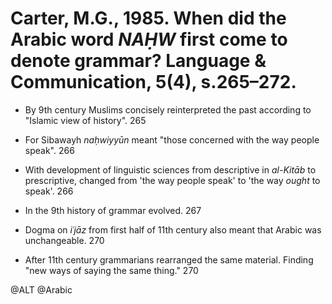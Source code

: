 # Carter, M.G., 1985. When did the Arabic word *NAḤW* first come to denote grammar? Language & Communication, 5(4), s.265–272.

- By 9th century Muslims concisely reinterpreted the past according to "Islamic view of history". 265

- For Sibawayh *naḥwiyyūn* meant "those concerned with the way people speak". 266

- With development of linguistic sciences from descriptive in *al-Kitāb* to prescriptive, changed from 'the way people speak' to 'the way *ought* to speak'. 266

- In the 9th history of grammar evolved. 267

- Dogma on *iʿjāz* from first half of 11th century also meant that Arabic was unchangeable. 270

- After 11th century grammarians rearranged the same material. Finding "new ways of saying the same thing." 270

@ALT
@Arabic
